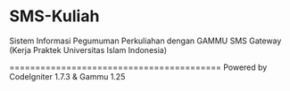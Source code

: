 SMS-Kuliah
==========

Sistem Informasi Pegumuman Perkuliahan dengan GAMMU SMS Gateway (Kerja Praktek Universitas Islam Indonesia)

=========================================
Powered by CodeIgniter 1.7.3 & Gammu 1.25
